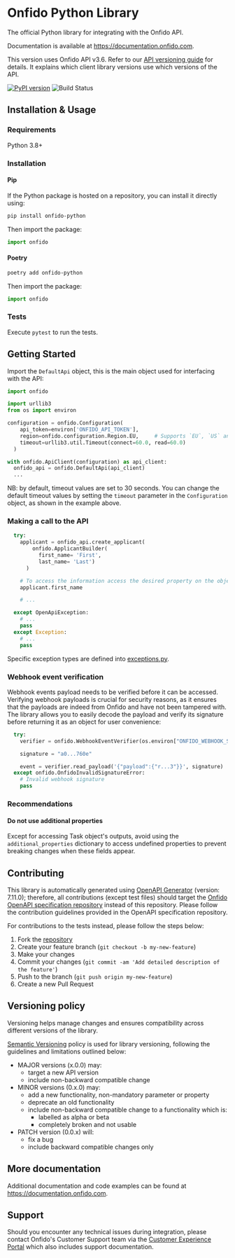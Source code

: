 # Onfido Python Library

The official Python library for integrating with the Onfido API.

Documentation is available at <https://documentation.onfido.com>.

This version uses Onfido API v3.6. Refer to our [API versioning guide](https://developers.onfido.com/guide/api-versioning-policy#client-libraries) for details. It explains which client library versions use which versions of the API.

[![PyPI version](https://badge.fury.io/py/onfido-python.svg)](https://badge.fury.io/py/onfido-python)
![Build Status](https://github.com/onfido/onfido-python/actions/workflows/python.yml/badge.svg)

## Installation & Usage

### Requirements

Python 3.8+

### Installation

#### Pip

If the Python package is hosted on a repository, you can install it directly using:

```sh
pip install onfido-python
```

Then import the package:

```python
import onfido
```

#### Poetry

```sh
poetry add onfido-python
```

Then import the package:

```python
import onfido
```

### Tests

Execute `pytest` to run the tests.

## Getting Started

Import the `DefaultApi` object, this is the main object used for interfacing with the API:

```python
import onfido

import urllib3
from os import environ

configuration = onfido.Configuration(
    api_token=environ['ONFIDO_API_TOKEN'],
    region=onfido.configuration.Region.EU,     # Supports `EU`, `US` and `CA`
    timeout=urllib3.util.Timeout(connect=60.0, read=60.0)
  )

with onfido.ApiClient(configuration) as api_client:
  onfido_api = onfido.DefaultApi(api_client)
  ...
```

NB: by default, timeout values are set to 30 seconds. You can change the default timeout values by setting the `timeout` parameter in the `Configuration` object, as shown in the example above.

### Making a call to the API

```python
  try:
    applicant = onfido_api.create_applicant(
        onfido.ApplicantBuilder(
          first_name= 'First',
          last_name= 'Last')
      )

    # To access the information access the desired property on the object, for example:
    applicant.first_name

    # ...

  except OpenApiException:
    # ...
    pass
  except Exception:
    # ...
    pass
```

Specific exception types are defined into [exceptions.py](onfido/exceptions.py).

### Webhook event verification

Webhook events payload needs to be verified before it can be accessed. Verifying webhook payloads is crucial for security reasons, as it ensures that the payloads are indeed from Onfido and have not been tampered with. The library allows you to easily decode the payload and verify its signature before returning it as an object for user convenience:

```python
  try:
    verifier = onfido.WebhookEventVerifier(os.environ["ONFIDO_WEBHOOK_SECRET_TOKEN"])

    signature = "a0...760e"

    event = verifier.read_payload('{"payload":{"r...3"}}', signature)
  except onfido.OnfidoInvalidSignatureError:
    # Invalid webhook signature
    pass
```

### Recommendations

#### Do not use additional properties

Except for accessing Task object's outputs, avoid using the `additional_properties` dictionary to access undefined properties to prevent breaking changes when these fields appear.

## Contributing

This library is automatically generated using [OpenAPI Generator](https://openapi-generator.tech) (version: 7.11.0); therefore, all contributions (except test files) should target the [Onfido OpenAPI specification repository](https://github.com/onfido/onfido-openapi-spec/tree/master) instead of this repository. Please follow the contribution guidelines provided in the OpenAPI specification repository.

For contributions to the tests instead, please follow the steps below:

1. Fork the [repository](https://github.com/onfido/onfido-python/fork)
2. Create your feature branch (`git checkout -b my-new-feature`)
3. Make your changes
4. Commit your changes (`git commit -am 'Add detailed description of the feature'`)
5. Push to the branch (`git push origin my-new-feature`)
6. Create a new Pull Request

## Versioning policy

Versioning helps manage changes and ensures compatibility across different versions of the library.

[Semantic Versioning](https://semver.org) policy is used for library versioning, following the guidelines and limitations outlined below:

- MAJOR versions (x.0.0) may:
  - target a new API version
  - include non-backward compatible change
- MINOR versions (0.x.0) may:
  - add a new functionality, non-mandatory parameter or property
  - deprecate an old functionality
  - include non-backward compatible change to a functionality which is:
    - labelled as alpha or beta
    - completely broken and not usable
- PATCH version (0.0.x) will:
  - fix a bug
  - include backward compatible changes only

## More documentation

Additional documentation and code examples can be found at <https://documentation.onfido.com>.

## Support

Should you encounter any technical issues during integration, please contact Onfido's Customer Support team via the [Customer Experience Portal](https://public.support.onfido.com/) which also includes support documentation.
